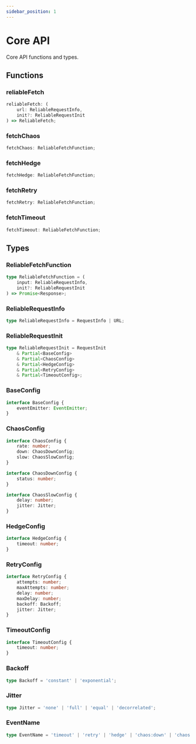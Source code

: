 ```yaml
---
sidebar_position: 1
---
```


# Core API

Core API functions and types.

## Functions

### reliableFetch

```ts
reliableFetch: (
    url: ReliableRequestInfo,
    init?: ReliableRequestInit
) => ReliableFetch;
```

### fetchChaos

```ts
fetchChaos: ReliableFetchFunction;
```

### fetchHedge

```ts
fetchHedge: ReliableFetchFunction;
```

### fetchRetry

```ts
fetchRetry: ReliableFetchFunction;
```

### fetchTimeout

```ts
fetchTimeout: ReliableFetchFunction;
```

## Types

### ReliableFetchFunction

```ts
type ReliableFetchFunction = (
    input: ReliableRequestInfo,
    init?: ReliableRequestInit
) => Promise<Response>;
```

### ReliableRequestInfo

```ts
type ReliableRequestInfo = RequestInfo | URL;
```

### ReliableRequestInit

```ts
type ReliableRequestInit = RequestInit
    & Partial<BaseConfig>
    & Partial<ChaosConfig>
    & Partial<HedgeConfig>
    & Partial<RetryConfig>
    & Partial<TimeoutConfig>;
```

### BaseConfig

```ts
interface BaseConfig {
    eventEmitter: EventEmitter;
}
```

### ChaosConfig

```ts
interface ChaosConfig {
    rate: number;
    down: ChaosDownConfig;
    slow: ChaosSlowConfig;
}

interface ChaosDownConfig {
    status: number;
}

interface ChaosSlowConfig {
    delay: number;
    jitter: Jitter;
}
```

### HedgeConfig

```ts
interface HedgeConfig {
    timeout: number;
}
```

### RetryConfig

```ts
interface RetryConfig {
    attempts: number;
    maxAttempts: number;
    delay: number;
    maxDelay: number;
    backoff: Backoff;
    jitter: Jitter;
}
```

### TimeoutConfig

```ts
interface TimeoutConfig {
    timeout: number;
}
```

### Backoff

```ts
type Backoff = 'constant' | 'exponential';
```

### Jitter

```ts
type Jitter = 'none' | 'full' | 'equal' | 'decorrelated';
```

### EventName

```ts
type EventName = 'timeout' | 'retry' | 'hedge' | 'chaos:down' | 'chaos:slow'
```
